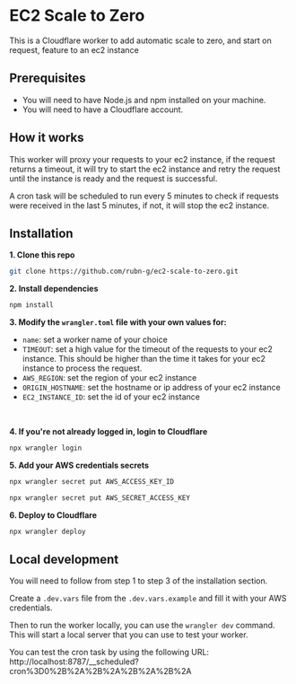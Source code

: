 # EC2 Scale to Zero

This is a Cloudflare worker to add automatic scale to zero, and start on request, feature to an ec2 instance

## Prerequisites

- You will need to have Node.js and npm installed on your machine.
- You will need to have a Cloudflare account.

## How it works

This worker will proxy your requests to your ec2 instance, if the request returns a timeout, it will try to start the ec2 instance and retry the request until the instance is ready and the request is successful.

A cron task will be scheduled to run every 5 minutes to check if requests were received in the last 5 minutes, if not, it will stop the ec2 instance.

## Installation

**1. Clone this repo**

```bash
git clone https://github.com/rubn-g/ec2-scale-to-zero.git
```

**2. Install dependencies**

```bash
npm install
```

**3. Modify the `wrangler.toml` file with your own values for:**
- `name`: set a worker name of your choice
- `TIMEOUT`: set a high value for the timeout of the requests to your ec2 instance. This should be higher than the time it takes for your ec2 instance to process the request.
- `AWS_REGION`: set the region of your ec2 instance
- `ORIGIN_HOSTNAME`: set the hostname or ip address of your ec2 instance
- `EC2_INSTANCE_ID`: set the id of your ec2 instance

<br>

**4. If you're not already logged in, login to Cloudflare**

```bash
npx wrangler login
```

**5. Add your AWS credentials secrets**

```bash
npx wrangler secret put AWS_ACCESS_KEY_ID
```

```bash
npx wrangler secret put AWS_SECRET_ACCESS_KEY
```

**6. Deploy to Cloudflare**

```bash
npx wrangler deploy
```

## Local development

You will need to follow from step 1 to step 3 of the installation section.

Create a `.dev.vars` file from the `.dev.vars.example` and fill it with your AWS credentials.

Then to run the worker locally, you can use the `wrangler dev` command. This will start a local server that you can use to test your worker.

You can test the cron task by using the following URL:
http://localhost:8787/__scheduled?cron%3D0%2B%2A%2B%2A%2B%2A%2B%2A
